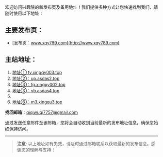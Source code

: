 欢迎访问兴趣院的新发布页及备用地址！我们提供多种方式让您快速找到我们，请随时使用以下地址：

## 主要发布页：
- [发布页：www.xqy789.com](http://www.xqy789.com)

## 主站地址：
1. [地址① ty.xingqy003.top](https://ty.xingqy003.top)
2. [地址②：up.asdas2.top](https://up.asdas2.top)
3. [地址③：fg.xingqy002.top](https://fg.xingqy002.top)
4. [地址③：vb.asdas4.top](https://vb.asdas4.top)
5. 
6. [地址⑥：m3.xingqu3.top](https://m3.xingqu3.top)

 **找回邮箱**：qiqiwuqi7757@gmail.com

通过发送任意邮件至该邮箱，您将会自动收到当前最新的发布地址信息，确保您始终保持访问。

---

> **注意**: 以上地址如有失效，请及时通过邮箱联系以获取最新的发布信息。感谢您的理解与支持！
